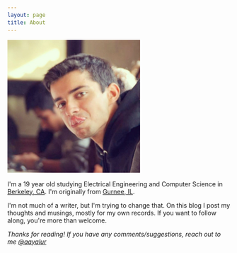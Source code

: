 ```yaml
---
layout: page
title: About
---
```


<img src="/public/cheese.jpg" height="300" width="300"/>

I'm a 19 year old studying Electrical Engineering and Computer Science in [Berkeley, CA](https://en.wikipedia.org/wiki/Berkeley,_California). I'm originally from [Gurnee, IL](http://en.wikipedia.org/wiki/Gurnee,_Illinois).

I'm not much of a writer, but I'm trying to change that. On this blog I post my thoughts and musings, mostly for my own records. If you want to follow along, you're more than welcome.

*Thanks for reading! If you have any comments/suggestions, reach out to me [@aayalur](http://twitter.com/aayalur)*
